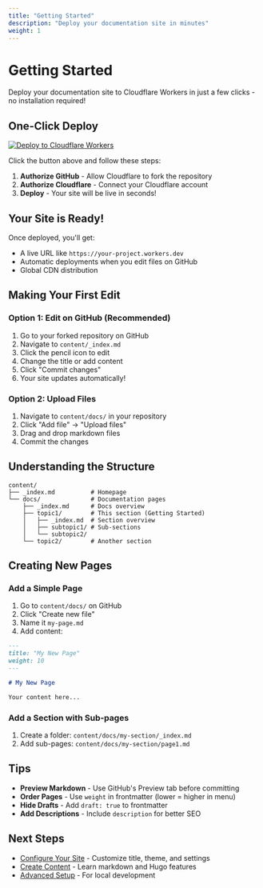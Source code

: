 ```yaml
---
title: "Getting Started"
description: "Deploy your documentation site in minutes"
weight: 1
---
```


# Getting Started

Deploy your documentation site to Cloudflare Workers in just a few clicks - no installation required!

## One-Click Deploy

[![Deploy to Cloudflare Workers](https://deploy.workers.cloudflare.com/button)](https://deploy.workers.cloudflare.com/?url=https://github.com/taslabs-net/cloudflarepages-hugo)

Click the button above and follow these steps:

1. **Authorize GitHub** - Allow Cloudflare to fork the repository
2. **Authorize Cloudflare** - Connect your Cloudflare account
3. **Deploy** - Your site will be live in seconds!

## Your Site is Ready!

Once deployed, you'll get:
- A live URL like `https://your-project.workers.dev`
- Automatic deployments when you edit files on GitHub
- Global CDN distribution

## Making Your First Edit

### Option 1: Edit on GitHub (Recommended)

1. Go to your forked repository on GitHub
2. Navigate to `content/_index.md`
3. Click the pencil icon to edit
4. Change the title or add content
5. Click "Commit changes"
6. Your site updates automatically!

### Option 2: Upload Files

1. Navigate to `content/docs/` in your repository
2. Click "Add file" → "Upload files"
3. Drag and drop markdown files
4. Commit the changes

## Understanding the Structure

```
content/
├── _index.md          # Homepage
└── docs/              # Documentation pages
    ├── _index.md      # Docs overview
    ├── topic1/        # This section (Getting Started)
    │   ├── _index.md  # Section overview
    │   ├── subtopic1/ # Sub-sections
    │   └── subtopic2/
    └── topic2/        # Another section
```

## Creating New Pages

### Add a Simple Page

1. Go to `content/docs/` on GitHub
2. Click "Create new file"
3. Name it `my-page.md`
4. Add content:

```markdown
---
title: "My New Page"
weight: 10
---

# My New Page

Your content here...
```

### Add a Section with Sub-pages

1. Create a folder: `content/docs/my-section/_index.md`
2. Add sub-pages: `content/docs/my-section/page1.md`

## Tips

- **Preview Markdown** - Use GitHub's Preview tab before committing
- **Order Pages** - Use `weight` in frontmatter (lower = higher in menu)
- **Hide Drafts** - Add `draft: true` to frontmatter
- **Add Descriptions** - Include `description` for better SEO

## Next Steps

- [Configure Your Site](../subtopic2) - Customize title, theme, and settings
- [Create Content](/docs/topic2) - Learn markdown and Hugo features
- [Advanced Setup](./anotherpage) - For local development